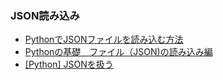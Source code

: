 ### JSON読み込み 

* [PythonでJSONファイルを読み込む方法](http://uxmilk.jp/8691)
* [Pythonの基礎　ファイル（JSON)の読み込み編](http://peaceandhilightandpython.hatenablog.com/entry/2013/12/06/082106)
* [[Python] JSONを扱う](http://www.yoheim.net/blog.php?q=20150901)


